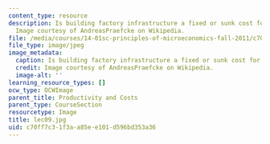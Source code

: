 ```yaml
---
content_type: resource
description: Is building factory infrastructure a fixed or sunk cost for a producer?
  Image courtesy of AndreasPraefcke on Wikipedia.
file: /media/courses/14-01sc-principles-of-microeconomics-fall-2011/c70ff7c31f3aa85ee101d596bd353a36_lec09.jpg
file_type: image/jpeg
image_metadata:
  caption: Is building factory infrastructure a fixed or sunk cost for a producer?
  credit: Image courtesy of AndreasPraefcke on Wikipedia.
  image-alt: ''
learning_resource_types: []
ocw_type: OCWImage
parent_title: Productivity and Costs
parent_type: CourseSection
resourcetype: Image
title: lec09.jpg
uid: c70ff7c3-1f3a-a85e-e101-d596bd353a36
---
```

